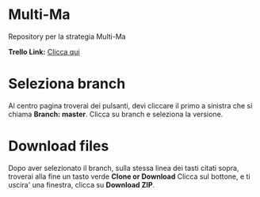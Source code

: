 # Multi-Ma
Repository per la strategia Multi-Ma

**Trello Link:** [Clicca qui](https://trello.com/b/Z82zaCFa/multi-ma-strategy)

# Seleziona branch
Al centro pagina troverai dei pulsanti, devi cliccare il primo a sinistra che si chiama **Branch: master**.
Clicca su branch e seleziona la versione.
# Download files
Dopo aver selezionato il branch, sulla stessa linea dei tasti citati sopra, troverai alla fine un tasto verde 
**Clone or Download**
Clicca sul bottone, e ti uscira' una finestra, clicca su **Download ZIP**.
